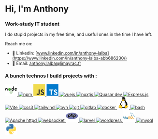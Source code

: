 <!-- https://www.youtube.com/watch?v=dQw4w9WgXcQ -->

<h1 align="left">Hi, I'm Anthony</h1>
<h3 align="left">Work-study IT student</h3>


I do stupid projects in my free time, and useful ones in the time I have left.

Reach me on:
- 📶 LinkedIn: [www.linkedin.com/in/anthony-lalba](https://www.linkedin.com/in/anthony-lalba-abb686230/)
- 📧 Email: anthony.lalba@limayrac.fr

<h3 align="left">A bunch technos I build projects with :</h3>
<p align="left">
    <a href="https://nodejs.org" target="_blank" rel="noreferrer">
        <img src="https://raw.githubusercontent.com/devicons/devicon/master/icons/nodejs/nodejs-original-wordmark.svg"
            alt="nodejs" width="40" height="40" />
    </a>
    <a href=https://www.npmjs.com/" target="_blank" rel="noreferrer">
        <img src="https://www.vectorlogo.zone/logos/npmjs/npmjs-ar21.svg"
            alt="npm" width="40" height="40" />
    </a>
    <a href="https://developer.mozilla.org/en-US/docs/Web/JavaScript" target="_blank" rel="noreferrer">
        <img src="https://raw.githubusercontent.com/devicons/devicon/master/icons/javascript/javascript-original.svg"
            alt="javascript" width="40" height="40" />
    </a>
    <a href="https://www.typescriptlang.org/" target="_blank" rel="noreferrer">
        <img src="https://raw.githubusercontent.com/devicons/devicon/master/icons/typescript/typescript-original.svg"
            alt="typescript" width="40" height="40" />
    </a>
    <a href="https://vuejs.org/" target="_blank" rel="noreferrer">
        <img src="https://www.vectorlogo.zone/logos/vuejs/vuejs-icon.svg" alt="vuejs" width="40" height="40" />
    </a>
    <a href="https://nuxt.com/" target="_blank" rel="noreferrer">
        <img src="https://www.vectorlogo.zone/logos/nuxtjs/nuxtjs-icon.svg" alt="nuxtjs" width="40" height="40" />
    </a>
    <a href="https://quasar.dev/" target="_blank" rel="noreferrer">
        <img src="https://images.icon-icons.com/2107/PNG/512/file_type_quasar_icon_130213.png" alt="Quasar dev"
            width="40" height="40" />
    </a>
    <a href="https://expressjs.com/" target="_blank" rel="noreferrer">
        <img src="https://www.vectorlogo.zone/logos/expressjs/expressjs-icon.svg" alt="Express.js" width="40"
            width="40" height="40" />
    </a>
    <a href="https://vite.dev/" target="_blank" rel="noreferrer">
        <img src="https://www.vectorlogo.zone/logos/vitejsdev/vitejsdev-icon.svg" alt="Vite" width="40"
            height="40" />
    </a>
    <a href="https://www.w3schools.com/css/" target="_blank" rel="noreferrer">
        <img src="https://www.vectorlogo.zone/logos/w3_css/w3_css-icon.svg" alt="css3" width="40" height="40" />
    </a>
    <a href="https://tailwindcss.com/" target="_blank" rel="noreferrer">
        <img src="https://www.vectorlogo.zone/logos/tailwindcss/tailwindcss-icon.svg" alt="tailwind" width="40"
            height="40" />
    </a>
    <a href="https://www.ovhcloud.com/" target="_blank" rel="noreferrer">
        <img src="https://images.icon-icons.com/2407/PNG/512/ovh_icon_146131.png" alt="ovh" width="40"
            height="40" />
    </a>
    <a href="https://git-scm.com/" target="_blank" rel="noreferrer">
        <img src="https://www.vectorlogo.zone/logos/git-scm/git-scm-icon.svg" alt="git" width="40" height="40" />
    </a>
    <a href="https://about.gitlab.com/" target="_blank" rel="noreferrer">
        <img src="https://www.vectorlogo.zone/logos/gitlab/gitlab-icon.svg" alt="gitlab" width="40" height="40" />
    </a>
    <a href="https://www.docker.com/" target="_blank" rel="noreferrer">
        <img src="https://www.vectorlogo.zone/logos/docker/docker-icon.svg" alt="docker" width="40" height="40" />
    </a>
    <a href="https://www.linux.org/" target="_blank" rel="noreferrer">
        <img src="https://raw.githubusercontent.com/devicons/devicon/master/icons/linux/linux-original.svg"
            alt="Linux" width="40" height="40" />
    </a>
    <a href="https://www.gnu.org/software/bash/" target="_blank" rel="noreferrer">
        <img src="https://www.vectorlogo.zone/logos/gnu_bash/gnu_bash-icon.svg" alt="bash" width="40" height="40" />
    </a>
    <a href="https://httpd.apache.org/" target="_blank" rel="noreferrer">
        <img src="https://www.vectorlogo.zone/logos/apache/apache-ar21.svg" alt="Apache httpd" width="40"
            height="40" />
    </a>
    <a href="https://developer.mozilla.org/en-US/docs/Web/API/WebSockets_API" target="_blank" rel="noreferrer">
        <img src="https://upload.wikimedia.org/wikipedia/commons/c/cd/WebSocket_colored_logo.svg" alt="websocket" width="40"
            height="40" />
    </a>
    <a href="https://www.php.net" target="_blank" rel="noreferrer">
        <img src="https://raw.githubusercontent.com/devicons/devicon/master/icons/php/php-original.svg" alt="php"
            width="40" height="40" />
    </a>
    <a href="https://laravel.com/" target="_blank" rel="noreferrer">
        <img src="https://www.vectorlogo.zone/logos/laravel/laravel-icon.svg" alt="larvel" width="40" height="40" />
    </a>
    <a href="https://wordpress.com/fr/" target="_blank" rel="noreferrer">
        <img src="https://www.vectorlogo.zone/logos/wordpress/wordpress-icon.svg" alt="wordpress" width="40"
            height="40" />
    </a>
    <a href="https://www.mysql.com/" target="_blank" rel="noreferrer">
        <img src="https://raw.githubusercontent.com/devicons/devicon/master/icons/mysql/mysql-original-wordmark.svg"
            alt="sqlite" width="40" height="40" />
    </a>
    <a href="https://sqlite.org/" target="_blank" rel="noreferrer">
        <img src="https://www.vectorlogo.zone/logos/sqlite/sqlite-ar21.svg"
            alt="mysql" width="40" height="40" />
    </a>
    <a href="https://www.python.org" target="_blank" rel="noreferrer">
        <img src="https://raw.githubusercontent.com/devicons/devicon/master/icons/python/python-original.svg"
            alt="python" width="40" height="40" />
    </a>
</p>